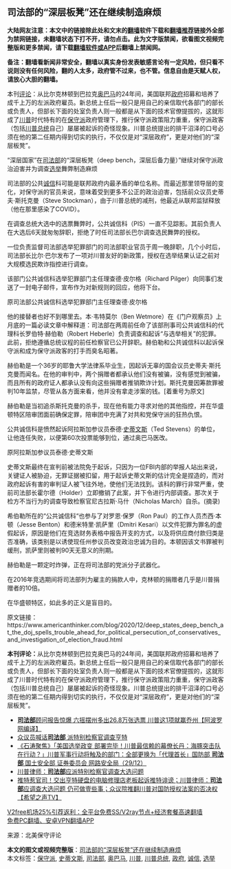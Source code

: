  <h2>司法部的“深层板凳”还在继续制造麻烦</h2> <p class="notice"><b>大陆网友注意：本文中的链接除此处和文末的<a href="https://github.com/bannedbook/fanqiang" >翻墙</a>软件下载和<a href="https://github.com/killgcd/justmysocks/blob/master/README.md">翻墙推荐</a>链接外全部为禁网链接，未翻墙状态下打不开，请勿点击。此为文字版禁闻，欲看图文视频完整版和更多禁闻，请下载<a href="https://github.com/bannedbook/fanqiang">翻墙软件或APP</a>后翻墙上禁闻网。</p><p>备注：翻墙看新闻非常安全，翻墙以真实身份发表敏感言论有一定风险，但只看不说则没有任何风险，翻的人太多，政府管不过来，也不管。信息自由是天赋人权，请放心大胆的翻墙。</b></p>  <div class="entry"> <p id="summary">本刊<span class='wp_keywordlink_affiliate'><a href="https://www.bannedbook.org/bnews/comments/" title="新闻评论" target="_blank">评论</a></span>：从比尔克林顿到巴拉克<a href="https://www.bannedbook.org/bnews/tag/%e5%a5%a5%e5%b7%b4%e9%a9%ac/" class="st_tag internal_tag" rel="tag" title="标签 奥巴马 下的日志">奥巴马</a>的24年间，美国联邦<a href="https://www.bannedbook.org/bnews/tag/%e6%94%bf%e5%ba%9c/" class="st_tag internal_tag" rel="tag" title="标签 政府 下的日志">政府</a>招募和培养了成千上万的左派政府雇员。新总统上任后一般只是用自己的亲信取代各部门的部长或负责人，但部长下面的处室负责人则一般都是从下面的技术官僚提拔的，这就形成了<a href="https://www.bannedbook.org/bnews/tag/%e5%b7%9d%e6%99%ae/" class="st_tag internal_tag" rel="tag" title="标签 川普 下的日志">川普</a>时代特有的在<a href="https://www.bannedbook.org/bnews/tag/%E4%BF%9D%E5%AE%88%E6%B4%BE/" class="st_tag internal_tag" rel="tag" title="标签 保守派 下的日志">保守派</a>政府管理下，推行保守派政策阻力重重，保守派政客（包括<a href="https://www.bannedbook.org/bnews/tag/%E5%B7%9D%E6%99%AE%E6%80%BB%E7%BB%9F/" class="st_tag internal_tag" rel="tag" title="标签 川普总统 下的日志">川普总统</a>自己）屡屡被起诉的奇怪现象。川普总统提出的排干沼泽的口号必须在他的第二任期内得到切实的执行，不仅仅是对“深层政府”，更是对他们的“深层板凳”。</p> <p id="conimg">“深层国家”在<a href="https://www.bannedbook.org/bnews/tag/%e5%8f%b8%e6%b3%95%e9%83%a8/" class="st_tag internal_tag" rel="tag" title="标签 司法部 下的日志">司法部</a>的“深层板凳（deep bench，深层后备力量）”继续对保守派政治迫害并为调查<a href="https://www.bannedbook.org/bnews/tag/%e9%80%89%e4%b8%be/" class="st_tag internal_tag" rel="tag" title="标签 选举 下的日志">选举</a>舞弊制造麻烦</p> <p>司法部的公共<a href="https://www.bannedbook.org/bnews/tag/%E8%AF%9A%E4%BF%A1/" class="st_tag internal_tag" rel="tag" title="标签 诚信 下的日志">诚信</a>科可能是联邦政府内最矛盾的单位名称。而最近那里领导层的变化，对保守派的官员来说，意味着受到更多不公正的政治迫害，包括前众议员史蒂夫·斯托克曼（Steve Stockman），由于川普总统的减刑，他最近从联邦监狱释放（他在那里感染了COVID）。</p> <p>在调查总统大选中的选票舞弊时，公共诚信科（PIS）一直不见踪影。其前负责人在大选后6天就匆匆辞职，拒绝了时任司法部长巴尔调查选民舞弊的授权。</p> <p>一位负责监督司法部选举犯罪部门的司法部职业官员于周一晚辞职，几个小时后，司法部长比尔·巴尔发布了一项对川普友好的新政策，授权在选举结果认证之前对大规模选民欺诈指控进行调查。</p>  <p>该部门公共诚信科选举犯罪部门主任理查德·皮尔格（Richard Pilger）向同事们发送了一封电子邮件，宣布作为对新规则的回应，他将下台。</p> <p>原司法部公共诚信科选举犯罪部门主任理查德·皮尔格</p> <p>他的接替者也好不到哪里去。本·韦特莫尔（Ben Wetmore）在《门户观察员》上月底的一篇必读文章中解释道：司法部在两周前任命了该部刑事司公共诚信科的代理科长罗伯特·赫伯勒（Robert Heberle）负责调查和起诉“与选举相关”的犯罪。此前，拒绝遵循总统议程的前任检察官已公开辞职。赫伯勒和公共诚信科以起诉保守派和成为保守派政客的打手而臭名昭著。</p> <p>赫伯勒是一个36岁的耶鲁大学法律系毕业生，因起诉无辜的国会议员史蒂夫·斯托克曼而闻名。在他的审判中，两个捐赠者都承认他们没有被骗，没有感觉到被骗，而且所有的政府证人都承认没有向这些捐赠者推销欺诈计划。斯托克曼因筹款罪被判10年监禁，尽管从各方面来看，他并没有拿走涉案的钱。[着重号为原文]</p> <p>赫伯勒是当初追杀斯托克曼的杀手，现在他有能力寻求对他的其他指控，并在华盛顿特区陪审团面前确保定罪，陪审团中充满了对共和党保守派的狂热仇恨。</p>  <p>公共诚信科是愤然起诉阿拉斯加参议员泰德·<a href="https://www.bannedbook.org/bnews/tag/%E5%8F%B2%E8%92%82%E6%96%87%E6%96%AF/" class="st_tag internal_tag" rel="tag" title="标签 史蒂文斯 下的日志">史蒂文斯</a>（Ted Stevens）的单位，让他连任失败，以便第60次投票能够到位，通过奥巴马医改。</p> <p>原阿拉斯加参议员泰德·史蒂文斯</p> <p>史蒂文斯最终在宣判前被法院免于起诉，只因为一位FBI内部的举报人站出来说，关键证人被胁迫，无罪证据被扣留，用于起诉史蒂文斯的估计完全是捏造的，而对政府起诉有害的审判证人被飞往外地，使他们无法找到。该科的罪行非常严重，使前司法部长霍尔德（Holder）立即撤销了此案，并下令进行内部调查。那次关于检方不当行为的调查导致检察官尼古拉斯·马什（Nicholas March）自杀。(摘录)</p> <p>希伯勒所在的“公共诚信科“也参与了对罗恩·保罗（Ron Paul）的工作人员杰西·本顿（Jesse Benton）和德米特里·凯萨里（Dmitri Kesari）以文件犯罪为罪名的虚假起诉，原因是他们在竞选财务表格中报告开支的方式，以及将供应商付款归类是否准确，该类别是以诱使现任州参议员改变政治忠诚为目的。本顿因该文书罪被判缓刑，凯萨里则被判90天无意义的刑期。</p> <p>赫伯勒是一颗定时炸弹，正在将司法部的党派分子武器化。</p>  <p>在2016年竞选期间将司法部列为雇主的捐款人中，克林顿的捐赠者几乎是川普捐赠者的10倍。</p> <p>在华盛顿特区，如此多的正义是盲目的。</p> <p>原文链接：https://www.americanthinker.com/blog/2020/12/deep_states_deep_bench_at_the_doj_spells_trouble_ahead_for_political_persecution_of_conservatives_and_investigation_of_election_fraud.html</p> <p><strong>本刊评论：</strong>从比尔克林顿到巴拉克奥巴马的24年间，美国联邦政府招募和培养了成千上万的左派政府雇员。新总统上任后一般只是用自己的亲信取代各部门的部长或负责人，但部长下面的处室负责人则一般都是从下面的技术官僚提拔的，这就形成了川普时代特有的在保守派政府管理下，推行保守派政策阻力重重，保守派政客（包括川普总统自己）屡屡被起诉的奇怪现象。川普总统提出的排干沼泽的口号必须在他的第二任期内得到切实的执行，不仅仅是对“深层政府”，更是对他们的“深层板凳”。</p> <ul class='op-related-articles' title='相关阅读'> <li><a href='https://www.bannedbook.org/bnews/topimagenews/20210101/1458715.html' target='_blank'><b>司法部</b>顾问报告惊爆 六摇摆州多出26.8万张选票 川普这1项就赢乔州【阿波罗网编译】</a></li> <li><a href='https://www.bannedbook.org/bnews/comments/20201230/1457482.html' target='_blank'>众议员喊话<b>司法部</b> 派特别检察官调查亨特</a></li> <li><a href='https://www.bannedbook.org/bnews/bannedvideo/20201230/1457409.html' target='_blank'>《石涛聚焦》「美国选举政变 部署完毕！川普最信赖的幕僚长丹：海豚突击队 在行动？」川普军事行动将触及的部门：全部更换为「代理首长」国防部 <b>司法部</b> 国土安全部 证券委员会 网路安全局（29/12）</a></li> <li><a href='https://www.bannedbook.org/bnews/comments/20201229/1457310.html' target='_blank'>川普律师：<b>司法部</b>应派特别检察官调查大选问题</a></li> <li><a href='https://www.bannedbook.org/bnews/cbnews/20201229/1457282.html' target='_blank'>推特惹官司！交出亨特硬盘的电脑修理店老板起诉推特诽谤；川普律师：<b>司法部</b>应调查大选问题 仍可做壹些事；众议院推翻川普对国防授权法案的否决权【希望之声TV】</a></li> </ul> <p class="texttj"> <a href="https://github.com/bannedbook/fanqiang/wiki/V2ray%E6%9C%BA%E5%9C%BA" target="_blank">V2free机场25%引荐返利：全平台免费SS/V2ray节点+经济套餐高速翻墙</a><br/> <a href="https://github.com/bannedbook/fanqiang/wiki/%E7%A6%81%E9%97%BB%E7%BD%91%E5%AE%89%E5%8D%93%E7%BF%BB%E5%A2%99%E6%96%B0%E9%97%BBAPP" target="_blank">免费PC翻墙、安卓VPN翻墙APP</a></p><p> 来源：北美保守评论 </p> <a name='sharetosocial'></a>       <div><b>本文的图文或视频完整版</b>：<a href='https://www.bannedbook.org/bnews/comments/20210101/1458937.html'>司法部的“深层板凳”还在继续制造麻烦</a></div>  </div><!--END ENTRY--> <div class="postfooter"> <div>本文标签：<a href="https://www.bannedbook.org/bnews/tag/%E4%BF%9D%E5%AE%88%E6%B4%BE/" rel="tag">保守派</a>, <a href="https://www.bannedbook.org/bnews/tag/%E5%8F%B2%E8%92%82%E6%96%87%E6%96%AF/" rel="tag">史蒂文斯</a>, <a href="https://www.bannedbook.org/bnews/tag/%e5%8f%b8%e6%b3%95%e9%83%a8/" rel="tag">司法部</a>, <a href="https://www.bannedbook.org/bnews/tag/%e5%a5%a5%e5%b7%b4%e9%a9%ac/" rel="tag">奥巴马</a>, <a href="https://www.bannedbook.org/bnews/tag/%e5%b7%9d%e6%99%ae/" rel="tag">川普</a>, <a href="https://www.bannedbook.org/bnews/tag/%E5%B7%9D%E6%99%AE%E6%80%BB%E7%BB%9F/" rel="tag">川普总统</a>, <a href="https://www.bannedbook.org/bnews/tag/%e6%94%bf%e5%ba%9c/" rel="tag">政府</a>, <a href="https://www.bannedbook.org/bnews/tag/%E8%AF%9A%E4%BF%A1/" rel="tag">诚信</a>, <a href="https://www.bannedbook.org/bnews/tag/%e9%80%89%e4%b8%be/" rel="tag">选举</a></div>  </div><!--END POSTFOOTER--> 